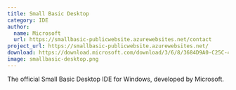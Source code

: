 ```yaml
---
title: Small Basic Desktop
category: IDE
author:
  name: Microsoft
  url: https://smallbasic-publicwebsite.azurewebsites.net/contact
project_url: https://smallbasic-publicwebsite.azurewebsites.net/
download: https://download.microsoft.com/download/3/6/8/3684D9A0-C25C-4F50-96E2-2BB1DFA146E7/SmallBasic.msi
image: smallbasic-desktop.png
---
```


The official Small Basic Desktop IDE for Windows, developed by Microsoft.
